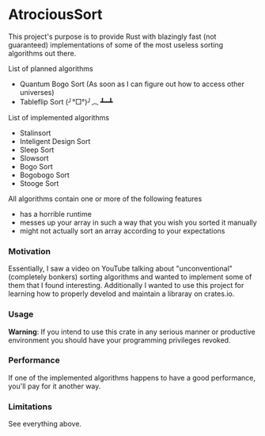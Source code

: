 # AtrociousSort
This project's purpose is to provide Rust with blazingly fast (not guaranteed) implementations of some of the most useless sorting algorithms out there.

List of planned algorithms
- Quantum Bogo Sort (As soon as I can figure out how to access other universes)
- Tableflip Sort (╯°□°)╯︵ ┻━┻

List of implemented algorithms
- Stalinsort
- Inteligent Design Sort
- Sleep Sort
- Slowsort
- Bogo Sort
- Bogobogo Sort
- Stooge Sort

All algorithms contain one or more of the following features
- has a horrible runtime
- messes up your array in such a way that you wish you sorted it manually
- might not actually sort an array according to your expectations

### Motivation
Essentially, I saw a video on YouTube talking about "unconventional" (completely bonkers) sorting algorithms and wanted to implement some of them that I found interesting. Additionally I wanted to use this project for learning how to properly develod and maintain a libraray on crates.io.

### Usage
**Warning**: If you intend to use this crate in any serious manner or productive environment you should have your programming privileges revoked.

### Performance
If one of the implemented algorithms happens to have a good performance, you'll pay for it another way.

### Limitations
See everything above.

